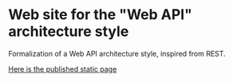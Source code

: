 Web site for the "Web API" architecture style
=============================================

Formalization of a Web API architecture style, inspired from REST.

[Here is the published static page](http://restlet.github.io/web-api-style/)
